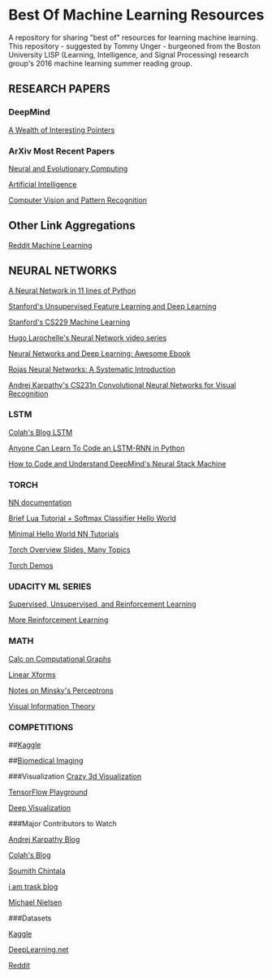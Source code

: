 # Best Of Machine Learning Resources
A repository for sharing "best of" resources for learning machine learning. This repository - suggested by Tommy Unger - burgeoned from the Boston University LISP (Learning, Intelligence, and Signal Processing) research group's 2016 machine learning summer reading group.

## RESEARCH PAPERS

### DeepMind
[A Wealth of Interesting Pointers](https://deepmind.com/publications.html)

### ArXiv Most Recent Papers

[Neural and Evolutionary Computing](http://arxiv.org/list/cs.NE/recent)

[Artificial Intelligence](http://arxiv.org/list/cs.AI/recent)

[Computer Vision and Pattern Recognition](http://arxiv.org/list/cs.CV/recent)

## Other Link Aggregations

[Reddit Machine Learning](https://www.reddit.com/r/MachineLearning/wiki/index)

## NEURAL NETWORKS

[A Neural Network in 11 lines of Python](https://iamtrask.github.io//2015/07/12/basic-python-network/)

[Stanford's Unsupervised Feature Learning and Deep Learning](http://deeplearning.stanford.edu/wiki/index.php/UFLDL_Tutorial)

[Stanford's CS229 Machine Learning](http://cs229.stanford.edu/materials.html)

[Hugo Larochelle's Neural Network video series](https://www.youtube.com/playlist?list=PL6Xpj9I5qXYEcOhn7TqghAJ6NAPrNmUBH)

[Neural Networks and Deep Learning: Awesome Ebook](http://neuralnetworksanddeeplearning.com/index.html)

[Rojas Neural Networks: A Systematic Introduction](https://page.mi.fu-berlin.de/rojas/neural/neuron.pdf)

[Andrej Karpathy's CS231n Convolutional Neural Networks for Visual Recognition](http://cs231n.github.io/assignments2016/assignment1/)

### LSTM

[Colah's Blog LSTM](http://colah.github.io/posts/2015-08-Understanding-LSTMs/)

[Anyone Can Learn To Code an LSTM-RNN in Python](https://iamtrask.github.io//2015/11/15/anyone-can-code-lstm/)

[How to Code and Understand DeepMind's Neural Stack Machine](https://iamtrask.github.io//2016/02/25/deepminds-neural-stack-machine/)

### TORCH
[NN documentation](https://github.com/torch/nn/tree/master/doc)

[Brief Lua Tutorial + Softmax Classifier Hello World](http://mdtux89.github.io/2015/12/11/torch-tutorial.html)

[Minimal Hello World NN Tutorials](https://github.com/rudrapoudel/hello_ml)

[Torch Overview Slides, Many Topics](https://github.com/nicholas-leonard/slides/blob/master/torch7.md)

[Torch Demos](https://github.com/torch/demos)

### UDACITY ML SERIES

[Supervised, Unsupervised, and Reinforcement Learning](https://www.udacity.com/course/machine-learning--ud262)

[More Reinforcement Learning](https://www.udacity.com/course/reinforcement-learning--ud600)

### MATH
[Calc on Computational Graphs](http://colah.github.io/posts/2015-08-Backprop/)

[Linear Xforms](http://linear.ups.edu/html/section-LT.html)

[Notes on Minsky's Perceptrons](http://www.cacs.louisiana.edu/~maida/Classes/csce588/chapter6_supervisedLearning_weekOfMar30.pdf)

[Visual Information Theory](http://colah.github.io/posts/2015-09-Visual-Information/)

### COMPETITIONS

##[Kaggle](https://www.kaggle.com/)

##[Biomedical Imaging](http://grand-challenge.org/All_Challenges/)

###Visualization
[Crazy 3d Visualization](http://www.robertsdionne.com/bouncingball/)

[TensorFlow Playground](http://playground.tensorflow.org/)

[Deep Visualization](http://yosinski.com/deepvis)

###Major Contributors to Watch

[Andrej Karpathy Blog](http://karpathy.github.io/)

[Colah's Blog](http://colah.github.io/)

[Soumith Chintala](https://github.com/soumith)

[i am trask blog](https://iamtrask.github.io/)

[Michael Nielsen](http://michaelnielsen.org/)

###Datasets

[Kaggle](https://www.kaggle.com/datasets)

[DeepLearning.net](http://deeplearning.net/datasets/)

[Reddit](https://www.reddit.com/r/datasets)
